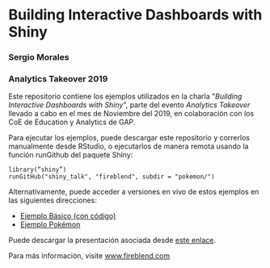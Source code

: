 # Building Interactive Dashboards with Shiny
### Sergio Morales
### Analytics Takeover 2019

Este repositorio contiene los ejemplos utilizados en la charla "_Building Interactive Dashboards with Shiny_", parte del evento _Analytics Takeover_ llevado a cabo en el mes de Noviembre del 2019, en colaboración con los CoE de Education y Analytics de GAP.

Para ejecutar los ejemplos, puede descargar este repositorio y correrlos manualmente desde RStudio, o ejecutarlos de manera remota usando la función runGithub del paquete Shiny:

```
library(“shiny”)
runGitHub("shiny_talk", "fireblend", subdir = "pokemon/")
```

Alternativamente, puede acceder a versiones en vivo de estos ejemplos en las siguientes direcciones:

- [Ejemplo Básico (con código)](https://fireblend.shinyapps.io/Ejemplo2/)
- [Ejemplo Pokémon](https://fireblend.shinyapps.io/pokemon/)

Puede descargar la presentación asociada desde [este enlace](www.fireblend.com/shiny_talk.pdf).

Para más información, visite www.fireblend.com
